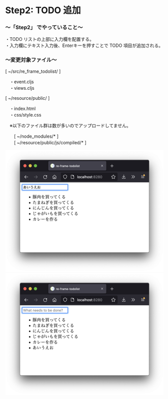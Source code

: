 # Step2: TODO 追加

### 〜「Step2」 でやっていること〜

・TODO リストの上部に入力欄を配置する。<br>
・入力欄にテキスト入力後、Enterキーを押すことで TODO 項目が追加される。<br>

### 〜変更対象ファイル〜

[ ~/src/re_frame_todolist/ ]<br>

　・event.cljs<br>
　・views.cljs<br>

[ ~/resource/public/ ]<br>

　・index.html<br>
　・css/style.css<br>
 
　※以下のファイル群は数が多いのでアップロードしてません。<br>

　　[ ~/node_modules/* ]<br>
　　[ ~/resource/public/js/compiled/* ]<br>

![todo](https://github.com/gima326/re-frame-todolist/blob/main/readme_img/step2-1.png)
![todo](https://github.com/gima326/re-frame-todolist/blob/main/readme_img/step2-2.png)
